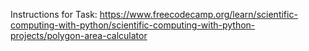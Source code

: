 Instructions for Task: https://www.freecodecamp.org/learn/scientific-computing-with-python/scientific-computing-with-python-projects/polygon-area-calculator
